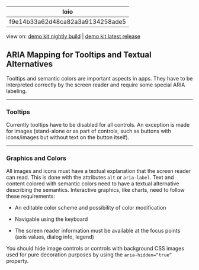 <!-- loiof9e14b33a62d48ca82a3a9134258ade5 -->

| loio |
| -----|
| f9e14b33a62d48ca82a3a9134258ade5 |

<div id="loio">

view on: [demo kit nightly build](https://openui5nightly.hana.ondemand.com/#/topic/f9e14b33a62d48ca82a3a9134258ade5) | [demo kit latest release](https://openui5.hana.ondemand.com/#/topic/f9e14b33a62d48ca82a3a9134258ade5)</div>

## ARIA Mapping for Tooltips and Textual Alternatives

Tooltips and semantic colors are important aspects in apps. They have to be interpreted correctly by the screen reader and require some special ARIA labeling.

***

### Tooltips

Currently tooltips have to be disabled for all controls. An exception is made for images \(stand-alone or as part of controls, such as buttons with icons/images but without text on the button itself\).

***

### Graphics and Colors

All images and icons must have a textual explanation that the screen reader can read. This is done with the attributes `alt` or `aria-label`. Text and content colored with semantic colors need to have a textual alternative describing the semantics. Interactive graphics, like charts, need to follow these requirements:

-   An editable color scheme and possibility of color modification

-   Navigable using the keyboard

-   The screen reader information must be available at the focus points \(axis values, dialog info, legend\)


You should hide image controls or controls with background CSS images used for pure decoration purposes by using the `aria-hidden=“true”` property.

